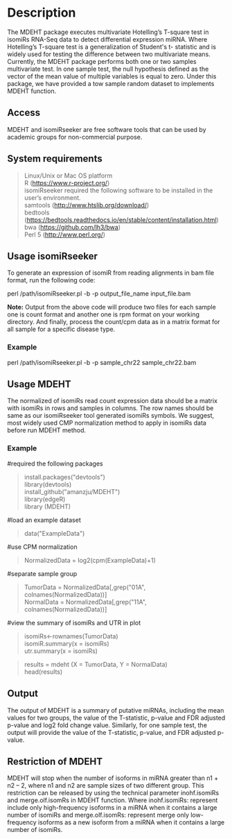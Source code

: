 # Description
The MDEHT package executes multivariate Hotelling’s T-square test in isomiRs RNA-Seq data to detect differential expression miRNA. Where Hotelling’s T-square test is a generalization of Student's t- statistic and is widely used for testing the difference between two multivariate means. Currently, the MDEHT package performs both one or two samples multivariate test. In one sample test, the null hypothesis defined as the vector of the mean value of multiple variables is equal to zero. Under this package, we have provided a tow sample random dataset to implements MDEHT function.


## Access
MDEHT and isomiRseeker are free software tools that can be used by academic groups for non-commercial purpose. 

## System requirements
> Linux/Unix or Mac OS platform  
> R (https://www.r-project.org/)  
isomiRseeker required the following software to be installed in the user’s environment.  
> samtools (http://www.htslib.org/download/)  
> bedtools (https://bedtools.readthedocs.io/en/stable/content/installation.html)  
> bwa (https://github.com/lh3/bwa)  
> Perl 5 (http://www.perl.org/) 

## Usage isomiRseeker 
To generate an expression of isomiR from reading alignments in bam file format, run the following code:

perl /path/isomiRseeker.pl -b -p output_file_name input_file.bam

**Note:** Output from the above code will produce two files for each sample one is count format and another one is rpm format on your working directory. And finally, process the count/cpm data as in a matrix format for all sample for a specific disease type.

### Example

perl /path/isomiRseeker.pl -b -p sample_chr22 sample_chr22.bam

## Usage MDEHT
The normalized of isomiRs read count expression data should be a matrix with isomiRs in rows and samples in columns. The row names should be same as our isomiRseeker tool generated isomiRs symbols. We suggest, most widely used CMP normalization method to apply in isomiRs data before run MDEHT method.  


### Example
#required the following packages
> install.packages("devtools")  
> library(devtools)  
> install_github("amanzju/MDEHT")  
> library(edgeR)  
> library (MDEHT) 

#load an example dataset
> data("ExampleData") 

#use CPM normalization
> NormalizedData = log2(cpm(ExampleData)+1) 

#separate sample group  
> TumorData = NormalizedData[,grep("01A", colnames(NormalizedData))]  
> NormalData = NormalizedData[,grep("11A", colnames(NormalizedData))] 

#view the summary of isomiRs and UTR in plot  
> isomiRs<-rownames(TumorData)    
> isomiR.summary(x = isomiRs)   
> utr.summary(x = isomiRs)   

> results = mdeht (X = TumorData, Y = NormalData)  
> head(results)   

## Output
The output of MDEHT is a summary of putative miRNAs, including the mean values for two groups, the value of the T-statistic, p-value and FDR adjusted p-value and log2 fold change value. Similarly, for one sample test, the output will provide the value of the T-statistic, p-value, and FDR adjusted p-value.


## Restriction of MDEHT
MDEHT will stop when the number of isoforms in miRNA greater than n1 + n2 – 2, where n1 and n2 are sample sizes of two different group. This restriction can be released by using
the technical parameter inohf.isomiRs and merge.olf.isomRs in MDEHT function. Where inohf.isomiRs: represent include only high-frequency isoforms in a miRNA when it contains a large number of isomiRs and merge.olf.isomRs: represent merge only low-frequency isoforms as a new isoform from a miRNA when it contains a large number of isomiRs. 
